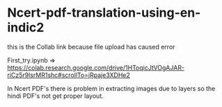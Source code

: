 # Ncert-pdf-translation-using-en-indic2

this is the Collab link because file upload has caused error

First_try.ipynb =>  https://colab.research.google.com/drive/1HToqicJtVOgAJAR-riCz5r9lsrMR1shc#scrollTo=jRpaje3XDHe2

In Ncert PDF's there is problem in extracting images due to layers so the hindi PDF's not get proper layout.
